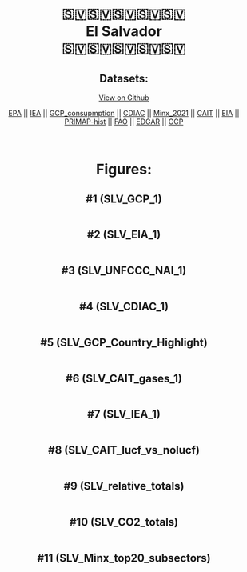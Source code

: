 
<center>
<h1 align="center">
🇸🇻🇸🇻🇸🇻🇸🇻🇸🇻
<br>
El Salvador
<br>
🇸🇻🇸🇻🇸🇻🇸🇻🇸🇻
</h1>
<h2>Datasets:</h2>
<p><a href="https://github.com/dquintani/GreenhouseData/tree/master/country_data/SLV_El Salvador/data">View on Github</a>
<br></p><p><a href="data/SLV_EPA.csv">EPA</a> || <a href="data/SLV_IEA.csv">IEA</a> || <a href="data/SLV_GCP_consupmption.csv">GCP_consupmption</a> || <a href="data/SLV_CDIAC.csv">CDIAC</a> || <a href="data/SLV_Minx_2021.csv">Minx_2021</a> || <a href="data/SLV_CAIT.csv">CAIT</a> || <a href="data/SLV_EIA.csv">EIA</a> || <a href="data/SLV_PRIMAP-hist.csv">PRIMAP-hist</a> || <a href="data/SLV_FAO.csv">FAO</a> || <a href="data/SLV_EDGAR.csv">EDGAR</a> || <a href="data/SLV_GCP.csv">GCP</a></p><p><br></p>
<h1>Figures:</h1><h2>#1 (SLV_GCP_1)</h2>
<p><img alt="" src="figures/SLV_GCP_1.png" /></p><h2>#2 (SLV_EIA_1)</h2>
<p><img alt="" src="figures/SLV_EIA_1.png" /></p><h2>#3 (SLV_UNFCCC_NAI_1)</h2>
<p><img alt="" src="figures/SLV_UNFCCC_NAI_1.png" /></p><h2>#4 (SLV_CDIAC_1)</h2>
<p><img alt="" src="figures/SLV_CDIAC_1.png" /></p><h2>#5 (SLV_GCP_Country_Highlight)</h2>
<p><img alt="" src="figures/SLV_GCP_Country_Highlight.png" /></p><h2>#6 (SLV_CAIT_gases_1)</h2>
<p><img alt="" src="figures/SLV_CAIT_gases_1.png" /></p><h2>#7 (SLV_IEA_1)</h2>
<p><img alt="" src="figures/SLV_IEA_1.png" /></p><h2>#8 (SLV_CAIT_lucf_vs_nolucf)</h2>
<p><img alt="" src="figures/SLV_CAIT_lucf_vs_nolucf.png" /></p><h2>#9 (SLV_relative_totals)</h2>
<p><img alt="" src="figures/SLV_relative_totals.png" /></p><h2>#10 (SLV_CO2_totals)</h2>
<p><img alt="" src="figures/SLV_CO2_totals.png" /></p><h2>#11 (SLV_Minx_top20_subsectors)</h2>
<p><img alt="" src="figures/SLV_Minx_top20_subsectors.png" /></p>